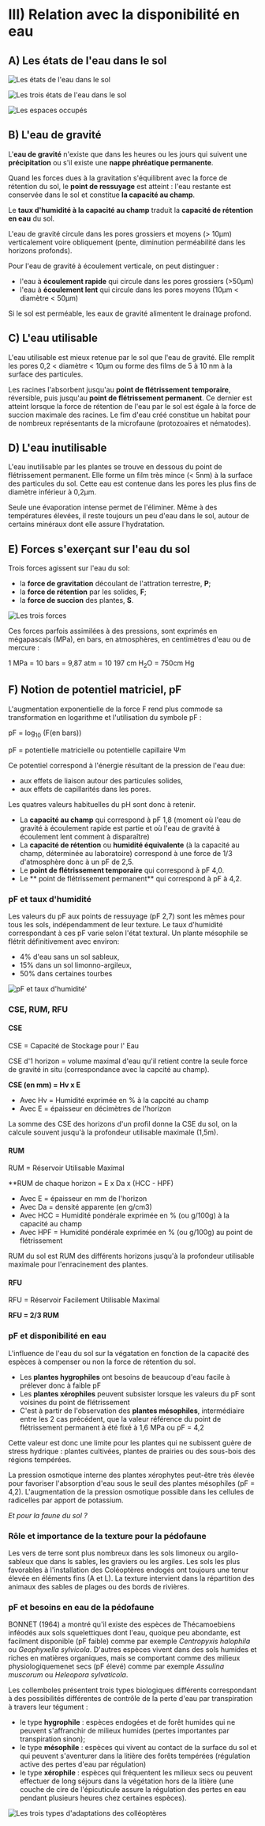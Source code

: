 
# III) Relation avec la disponibilité en eau

## A) Les états de l'eau dans le sol

![Les états de l'eau dans le sol](Images/eaudanslesol.JPG)

![Les trois états de l'eau dans le sol](etateau.JPG)

![Les espaces occupés](Images/espaces.JPG)

## B) L'eau de gravité

L'**eau de gravité** n'existe que dans les heures ou les jours qui suivent une **précipitation** ou s'il existe une **nappe phréatique permanente**.

Quand les forces dues à la gravitation s'équilibrent avec la force de rétention du sol, le **point de ressuyage** est atteint : l'eau restante est conservée dans le sol et constitue **la capacité au champ**.

Le **taux d'humidité à la capacité au champ** traduit la **capacité de rétention en eau** du sol.

L'eau de gravité circule dans les pores grossiers et moyens (> 10µm) verticalement voire obliquement (pente, diminution perméabilité dans les horizons profonds).

Pour l'eau de gravité à écoulement verticale, on peut distinguer :

* l'eau à **écoulement rapide** qui circule dans les pores grossiers (>50µm)
* l'eau à **écoulement lent** qui circule dans les pores moyens (10µm < diamètre < 50µm)

Si le sol est perméable, les eaux de gravité alimentent le drainage profond.

## C) L'eau utilisable 

L'eau utilisable est mieux retenue par le sol que l'eau de gravité. Elle remplit les pores 0,2 < diamètre < 10µm ou forme des films de 5 à 10 nm à la surface des particules.

Les racines l'absorbent jusqu'au **point de flétrissement temporaire**, réversible, puis jusqu'au **point de flétrissement permanent**. Ce dernier est atteint lorsque la force de rétention de l'eau par le sol est égale à la force de succion maximale des racines. Le fim d'eau créé constitue un habitat pour de nombreux représentants de la microfaune (protozoaires et nématodes).

## D) L'eau inutilisable

L'eau inutilisable par les plantes se trouve en dessous du point de flétrissement permanent. Elle forme un film très mince (< 5nm) à la surface des particules du sol. Cette eau est contenue dans les pores les plus fins de diamètre inférieur à 0,2µm.

Seule une évaporation intense permet de l'éliminer. Même à des températures élevées, il reste toujours un peu d'eau dans le sol, autour de certains minéraux dont elle assure l'hydratation.

## E) Forces s'exerçant sur l'eau du sol

Trois forces agissent sur l'eau du sol:

* la **force de gravitation** découlant de l'attration terrestre, **P**;
* la **force de rétention** par les solides, **F**;
* la **force de succion** des plantes, **S**.

![Les trois forces](Images/fig.JPG)

Ces forces parfois assimilées à des pressions, sont exprimés en mégapascals (MPa), en bars, en atmosphères, en centimètres d'eau ou de mercure :

1 MPa = 10 bars = 9,87 atm = 10 197 cm H<sub>2</sub>O = 750cm Hg

## F) Notion de potentiel matriciel, pF

L'augmentation exponentielle de la force F rend plus commode sa transformation en logarithme et l'utilisation du symbole pF :

pF = log<sub>10</sub> (F(en bars))

pF = potentielle matricielle ou potentielle capillaire Ψm

Ce potentiel correspond à l'énergie résultant de la pression de l'eau due:

* aux effets de liaison autour des particules solides, 
* aux effets de capillarités dans les pores.

Les quatres valeurs habituelles du pH sont donc à retenir.

* La **capacité au champ** qui correspond à pF 1,8 (moment où l'eau de gravité à écoulement rapide est partie et où l'eau de gravité à écoulement lent comment à disparaître)
* La **capacité de rétention** ou **humidité équivalente** (à la capacité au champ, déterminée au laboratoire) correspond à une force de 1/3 d'atmosphère donc à un pF de 2,5.
* Le **point de flétrissement temporaire** qui correspond à pF 4,0.
* Le ** point de flétrissement permanent** qui correspond à pF à 4,2.

### pF et taux d'humidité

Les valeurs du pF aux points de ressuyage (pF 2,7) sont les mêmes pour tous les sols, indépendamment de leur texture. Le taux d'humidité correspondant à ces pF varie selon l'état textural. Un plante mésophile se flétrit définitivement avec environ:

* 4% d'eau sans un sol sableux,
* 15% dans un sol limonno-argileux,
* 50% dans certaines tourbes

![pF et taux d'humidité'](Images/pFtauxd'humidite.JPG)

### CSE, RUM, RFU

#### CSE 

CSE = Capacité de Stockage pour l' Eau

CSE d'1 horizon = volume maximal d'eau qu'il retient contre la seule force de gravité in situ (correspondance avec la capcité au champ).

**CSE (en mm) = Hv x E**

* Avec Hv = Humidité exprimée en % à la capcité au champ
* Avec E = épaisseur en décimètres de l'horizon

La somme des CSE des horizons d'un profil donne la CSE du sol, on la calcule souvent jusqu'à la profondeur utilisable maximale (1,5m).

#### RUM

RUM = Réservoir Utilisable Maximal

**RUM de chaque horizon = E x Da x (HCC - HPF)

* Avec E = épaisseur en mm de l'horizon
* Avec Da = densité apparente (en g/cm3)
* Avec HCC = Humidité pondérale exprimée en % (ou g/100g) à la capacité au champ
* Avec HPF = Humidité pondérale exprimée en % (ou g/100g) au point de flétrissement

RUM du sol est RUM des différents horizons jusqu'à la profondeur utilisable maximale pour l'enracinement des plantes.

#### RFU

RFU = Réservoir Facilement Utilisable Maximal

**RFU = 2/3 RUM**

### pF et disponibilité en eau

L'influence de l'eau du sol sur la végatation en fonction de la capacité des espèces à compenser ou non la force de rétention du sol. 

* Les **plantes hygrophiles** ont besoins de beaucoup d'eau facile à prélever donc à faible pF
* Les **plantes xérophiles** peuvent subsister lorsque les valeurs du pF sont voisines du point de flétrissement 
* C'est à partir de l'observation des **plantes mésophiles**, intermédiaire entre les 2 cas précédent, que la valeur référence du point de flétrissement permanent à été fixé à 1,6 MPa ou pF = 4,2

Cette valeur est donc une limite pour les plantes qui ne subissent guère de stress hydrique : plantes cultivées, plantes de prairies ou des sous-bois des régions tempérées.

La pression osmotique interne des plantes xérophytes peut-être très élevée pour favoriser l'absorption d'eau sous le seuil des plantes mésophiles (pF = 4,2). L'augmentation de la pression osmotique possible dans les cellules de radicelles par apport de potassium.

*Et pour la faune du sol ?*

### Rôle et importance de la texture pour la pédofaune

Les vers de terre sont plus nombreux dans les sols limoneux ou argilo-sableux que dans ls sables, les graviers ou les argiles. Les sols les plus favorables à l'installation des Coléoptères endogés ont toujours une tenur élevée en éléments fins (A et L). La texture intervient dans la répartition des animaux des sables de plages ou des bords de rivières.

### pF et besoins en eau de la pédofaune

BONNET (1964) a montré qu'il existe des espèces de Thécamoebiens inféodés aux sols squelettiques dont l'eau, quoique peu abondante, est facilment disponible (pF faible) comme par exemple *Centropyxis halophila* ou *Geophyxella sylvicola*. D'autres espèces vivent dans des sols humides et riches en matières organiques, mais se comportant comme des milieux physiologiquemenet secs (pF élevé) comme par exemple *Assulina muscorum* ou *Heleopora sylvaticola*.

Les collemboles présentent trois types biologiques différents correspondant à des possibilités différentes de contrôle de la perte d'eau par transpiration à travers leur tégument :


* le type **hygrophile** : espèces endogées et de forêt humides qui ne peuvent s'affranchir de milieux humides (pertes importantes par transpiration sinon);
* le type **mésophile** : espèces qui vivent au contact de la surface du sol et qui peuvent s'aventurer dans la litière des forêts tempérées (régulation active des pertes d'eau par régulation)
* le type **xérophile** : espèces qui fréquentent les milieux secs ou peuvent effectuer de long séjours dans la végétation hors de la litière (une couche de cire de l'épicuticule assure la régulation des pertes en eau pendant plusieurs heures chez certaines espèces).

![Les trois types d'adaptations des colléoptères](Images/coleopteres.JPG)
